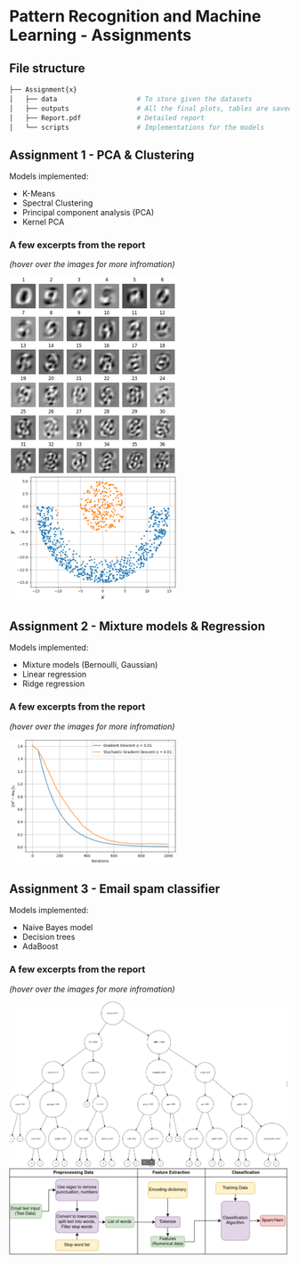 # Pattern Recognition and Machine Learning - Assignments

## File structure
```python
├── Assignment{x}
│   ├── data                    # To store given the datasets
│   ├── outputs                 # All the final plots, tables are saved here
│   ├── Report.pdf              # Detailed report 
│   └── scripts                 # Implementations for the models 
```

## Assignment 1 - PCA & Clustering
Models implemented:
+ K-Means 
+ Spectral Clustering
+ Principal component analysis (PCA)
+ Kernel PCA
### A few excerpts from the report
*(hover over the images for more infromation)*
<p float="left">
  <img src="./Assignment1/outputs/question1/q1_i_eigen_nums.png" width="300" title="First 36 principal Components extracted from MNIST"/>
  <img src="./Assignment1/outputs/question2/q2_iii_custom_clusters.png" width="300" title="Spectral Clustering using a custom kernel"/> 
</p>


## Assignment 2 - Mixture models & Regression
Models implemented:
+ Mixture models (Bernoulli, Gaussian)
+ Linear regression
+ Ridge regression
### A few excerpts from the report
*(hover over the images for more infromation)*
<p float="left">
  <img src="./Assignment2/outputs/question2/q2_ii_iii_combined.png" width="300" title="Error plotted over iterations for linear regression"/>
</p>

## Assignment 3 - Email spam classifier
Models implemented:
+ Naive Bayes model
+ Decision trees
+ AdaBoost
### A few excerpts from the report
*(hover over the images for more infromation)*
<p float="left">
  <img src="./Assignment3/outputs/ada_boost/ada_tree2.png" width="500" title="Decision tree to classify an email as Spam or Ham"/>
  <img src="./Assignment3/outputs/util_outputs/a3_procedure.png" width="500" title="High level procedure to train and test the classifier"/>


</p>
